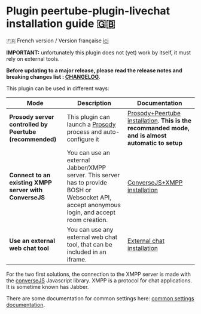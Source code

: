 # Plugin peertube-plugin-livechat installation guide 🇬🇧

🇫🇷 French version / Version française [ici](./installation.fr.md)

**IMPORTANT:** unfortunately this plugin does not (yet) work by itself, it must rely on external tools.

**Before updating to a major release, please read the release notes and breaking changes list : [CHANGELOG](../CHANGELOG.md)**.

This plugin can be used in different ways:

| Mode | Description | Documentation
---|---|---
**Prosody server controlled by Peertube (recommended)** | This plugin can launch a [Prosody](https://prosody.im) process and auto-configure it | [Prosody+Peertube installation](./prosody.md). **This is the recommanded mode, and is almost automatic to setup**
**Connect to an existing XMPP server with ConverseJS** | You can use an external Jabber/XMPP server. This server has to provide BOSH or Websocket API, accept anonymous login, and accept room creation. | [ConverseJS+XMPP installation](./conversejs.md)
**Use an external web chat tool** | You can use any external web chat tool, that can be included in an iframe. | [External chat installation](./external.md)

For the two first solutions, the connection to the XMPP server is made with the [converseJS](https://conversejs.org/) Javascript library.
XMPP is a protocol for chat applications. It is sometime known has Jabber.

There are some documentation for common settings here: [common settings documentation](./common.md).
